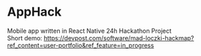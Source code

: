 # AppHack
Mobile app written in React Native
24h Hackathon Project <br />
Short demo: https://devpost.com/software/mad-loczki-hackmap?ref_content=user-portfolio&ref_feature=in_progress
